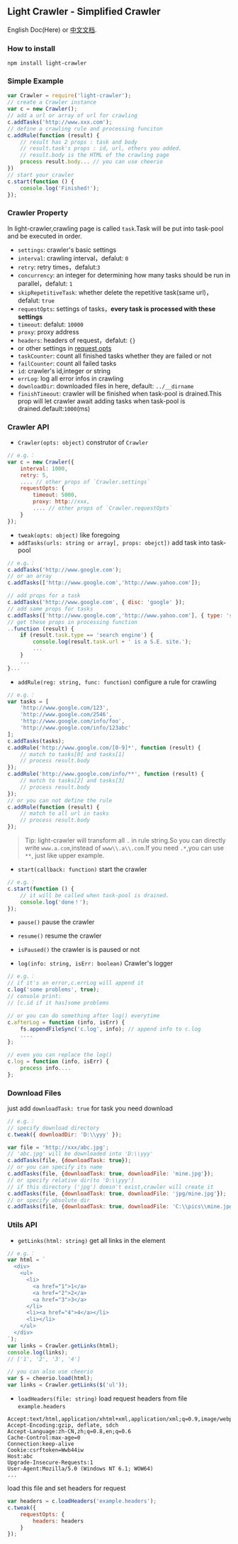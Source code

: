 ## Light Crawler - Simplified Crawler

English Doc(Here) or [中文文档](https://github.com/zhang2333/light-crawler/wiki/Chinese-Doc).

### How to install
```shell
npm install light-crawler
```

### Simple Example
```javascript
var Crawler = require('light-crawler');
// create a Crawler instance
var c = new Crawler();
// add a url or array of url for crawling
c.addTasks('http://www.xxx.com');
// define a crawling rule and processing funciton
c.addRule(function (result) {
	// result has 2 props : task and body
	// result.task's props : id, url, others you added.
	// result.body is the HTML of the crawling page
	process result.body... // you can use cheerio
})
// start your crawler
c.start(function () {
	console.log('Finished!');
});
```
### Crawler Property

In light-crawler,crawling page is called `task`.Task will be put into task-pool and be executed in order.

* `settings`: crawler's basic settings
 * `interval`: crawling interval，defalut: `0`
 * `retry`: retry times，defalut:`3`
 * `concurrency`: an integer for determining how many tasks should be run in parallel，defalut: `1`
 * `skipRepetitiveTask`: whether delete the repetitive task(same url)，defalut: `true`
* `requestOpts`: settings of tasks，**every task is processed with these settings**
 * `timeout`: defalut: `10000`
 * `proxy`: proxy address
 * `headers`: headers of request，defalut: `{}`
 * or other settings in [request opts][request-opts]
* `taskCounter`: count all finished tasks whether they are failed or not
* `failCounter`: count all failed tasks
* `id`: crawler's id,integer or string
* `errLog`: log all error infos in crawling
* `downloadDir`: downloaded files in here, default: `../__dirname`
* `finishTimeout`: crawler will be finished when task-pool is drained.This prop will let crawler await adding tasks when task-pool is drained.default:`1000`(ms)

### Crawler API

* `Crawler(opts: object)`
construtor of `Crawler`
```javascript
// e.g.：
var c = new Crawler({
	interval: 1000,
	retry: 5,
	.... // other props of `Crawler.settings`
	requestOpts: {
		timeout: 5000,
		proxy: http://xxx,
		.... // other props of `Crawler.requestOpts`
	}
});
```
* `tweak(opts: object)`
like foregoing
* `addTasks(urls: string or array[, props: obejct])`
add task into task-pool
```javascript
// e.g.：
c.addTasks('http://www.google.com');
// or an array
c.addTasks(['http://www.google.com','http://www.yahoo.com']);

// add props for a task
c.addTasks('http://www.google.com', { disc: 'google' });
// add same props for tasks
c.addTasks(['http://www.google.com','http://www.yahoo.com'], { type: 'search engine' });
// get these props in processing function
..function (result) {
	if (result.task.type == 'search engine') {
		console.log(result.task.url + ' is a S.E. site.');
		...
	}
	...
}...
```
* `addRule(reg: string, func: function)`
configure a rule for crawling
```javascript
// e.g.：
var tasks = [
	'http://www.google.com/123', 
	'http://www.google.com/2546', 
	'http://www.google.com/info/foo',
	'http://www.google.com/info/123abc'
];
c.addTasks(tasks);
c.addRule('http://www.google.com/[0-9]*', function (result) {
	// match to tasks[0] and tasks[1]
	// process result.body
});
c.addRule('http://www.google.com/info/**', function (result) {
	// match to tasks[2] and tasks[3]
	// process result.body
});
// or you can not define the rule
c.addRule(function (result) {
	// match to all url in tasks
	// process result.body
});
```
> Tip: light-crawler will transform all `.` in rule string.So you can directly write `www.a.com`,instead of `www\\.a\\.com`.If you need `.*`,you can use `**`, just like upper example.

* `start(callback: function)`
start the crawler
```javascript
// e.g.：
c.start(function () {
	// it will be called when task-pool is drained.
	console.log('done！');
});
```

* `pause()`
pause the crawler

* `resume()`
resume the crawler

* `isPaused()`
the crawler is is paused or not

* `log(info: string, isErr: boolean)`
Crawler's logger
```javascript
// e.g.：
// if it's an error,c.errLog will append it
c.log('some problems', true);
// console print: 
// [c.id if it has]some problems

// or you can do something after log() everytime
c.afterLog = function (info, isErr) {
	fs.appendFileSync('c.log', info); // append info to c.log
	....
};

// even you can replace the log()
c.log = function (info, isErr) {
	process info....
};
```

### Download Files
just add `downloadTask: true` for task you need download
```javascript
// e.g.：
// specify download directory
c.tweak({ downloadDir: 'D:\\yyy' });

var file = 'http://xxx/abc.jpg';
// 'abc.jpg' will be downloaded into 'D:\\yyy'
c.addTasks(file, {downloadTask: true});
// or you can specify its name
c.addTasks(file, {downloadTask: true, downloadFile: 'mine.jpg'});
// or specify relative dir(to 'D:\\yyy')
// if this directory ('jpg') doesn't exist,crawler will create it
c.addTasks(file, {downloadTask: true, downloadFile: 'jpg/mine.jpg'});
// or specify absolute dir
c.addTasks(file, {downloadTask: true, downloadFile: 'C:\\pics\\mine.jpg'});
```

### Utils API

* `getLinks(html: string)`
get all links in the element
```javascript
// e.g.：
var html = `
  <div>
	<ul>
	  <li>
		<a href="1">1</a>
		<a href="2">2</a>
		<a href="3">3</a>
	  </li>
	  <li><a href="4">4</a></li>
	  <li></li>
	</ul>
  </div>
`);
var links = Crawler.getLinks(html);
console.log(links);
// ['1', '2', '3', '4']

// you can also use cheerio
var $ = cheerio.load(html);
var links = Crawler.getLinks($('ul'));
```

* `loadHeaders(file: string)`
load request headers from file
`example.headers`
```
Accept:text/html,application/xhtml+xml,application/xml;q=0.9,image/webp,*/*;q=0.8
Accept-Encoding:gzip, deflate, sdch
Accept-Language:zh-CN,zh;q=0.8,en;q=0.6
Cache-Control:max-age=0
Connection:keep-alive
Cookie:csrftoken=Wwb44iw
Host:abc
Upgrade-Insecure-Requests:1
User-Agent:Mozilla/5.0 (Windows NT 6.1; WOW64)
...
```
load this file and set headers for request
```js
var headers = c.loadHeaders('example.headers');
c.tweak({
	requestOpts: {
		headers: headers
	}
});
```

[request-opts]: https://github.com/request/request#requestoptions-callback
